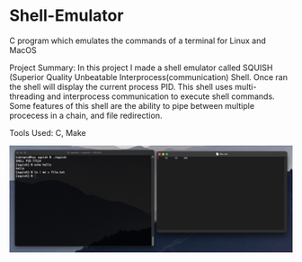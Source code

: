 # Shell-Emulator
C program which emulates the commands of a terminal for Linux and MacOS

Project Summary: In this project I made a shell emulator called SQUISH (Superior Quality Unbeatable Interprocess(communication) Shell. Once ran the shell will display the current process PID. This shell uses multi- threading and interprocess communication to execute shell commands. Some features of this shell are the ability to pipe between multiple procecess in a chain, and file redirection. 

Tools Used: C, Make

![](images/Picture1.png)
